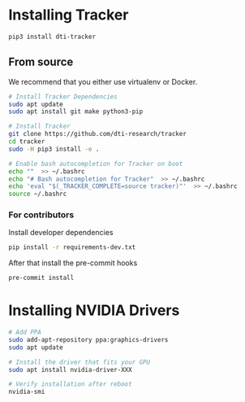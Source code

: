 # Installing Tracker

```bash
pip3 install dti-tracker
```

## From source

We recommend that you either use virtualenv or Docker.

```bash
# Install Tracker Dependencies
sudo apt update
sudo apt install git make python3-pip

# Install Tracker
git clone https://github.com/dti-research/tracker
cd tracker
sudo -H pip3 install -e .

# Enable bash autocompletion for Tracker on boot
echo ""  >> ~/.bashrc
echo "# Bash autocompletion for Tracker"  >> ~/.bashrc
echo 'eval "$(_TRACKER_COMPLETE=source tracker)"'  >> ~/.bashrc
source ~/.bashrc
```

### For contributors

Install developer dependencies

```bash
pip install -r requirements-dev.txt
```
After that install the pre-commit hooks

```bash
pre-commit install
```

# Installing NVIDIA Drivers

```bash
# Add PPA
sudo add-apt-repository ppa:graphics-drivers
sudo apt update

# Install the driver that fits your GPU
sudo apt install nvidia-driver-XXX

# Verify installation after reboot
nvidia-smi
```
